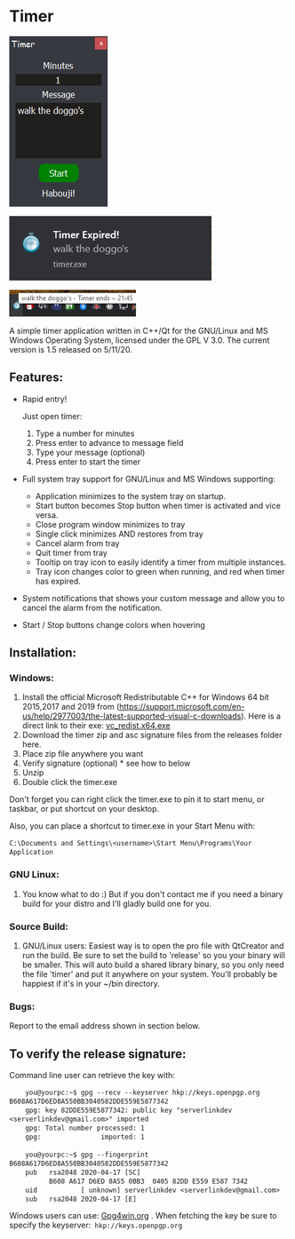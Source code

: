 # Timer

![](screenshot.png)

![](screenshot-notification.png)

![](screenshot-tooltip.png)

A simple timer application written in C++/Qt for the GNU/Linux and MS Windows Operating System, licensed under the GPL V 3.0.  The current version is 1.5 released on 5/11/20.

## Features:
+ Rapid entry!  

  Just open timer:
	1. Type a number for minutes
	2. Press enter to advance to message field
	3. Type your message (optional)
	4. Press enter to start the timer
	
+ Full system tray support for GNU/Linux and MS Windows supporting:
  - Application minimizes to the system tray on startup.
  - Start button becomes Stop button when timer is activated and vice versa.
  - Close program window minimizes to tray
  - Single click minimizes AND restores from tray
  - Cancel alarm from tray
  - Quit timer from tray
  - Tooltip on tray icon to easily identify a timer from multiple instances.
  - Tray icon changes color to green when running, and red when timer has expired.
 
+ System notifications that shows your custom message and allow you to cancel the alarm from the notification.
+ Start / Stop buttons change colors when hovering

## Installation:

### Windows:
1. Install the official Microsoft Redistributable C++ for Windows 64 bit 2015,2017 and 2019 from (https://support.microsoft.com/en-us/help/2977003/the-latest-supported-visual-c-downloads).  Here is a direct link to their exe: [vc_redist.x64.exe](https://aka.ms/vs/16/release/vc_redist.x64.exe)
2. Download the timer zip and asc signature files from the releases folder here.
3. Place zip file anywhere you want
4. Verify signature (optional) * see how to below
5. Unzip
6. Double click the timer.exe

Don't forget you can right click the timer.exe to pin it to start menu, or taskbar, or put shortcut on your desktop.

Also, you can place a shortcut to timer.exe in your Start Menu with:

```
C:\Documents and Settings\<username>\Start Menu\Programs\Your Application
```

### GNU Linux:
1. You know what to do :) But if you don't contact me if you need a binary build for your distro and I'll gladly build one for you.

### Source Build:
1. GNU/Linux users: Easiest way is to open the pro file with QtCreator and run the build.  Be sure to set the build to 'release' so you your binary will be smaller.  This will auto build a shared library binary, so you only need the file 'timer' and put it anywhere on your system.  You'll probably be happiest if it's in your ~/bin directory.

### Bugs:
Report to the email address shown in section below.

## To verify the release signature:

Command line user can retrieve the key with:

```
    you@yourpc:~$ gpg --recv --keyserver hkp://keys.openpgp.org B608A617D6ED8A550BB3040582DDE559E5877342 
    gpg: key 82DDE559E5877342: public key "serverlinkdev <serverlinkdev@gmail.com>" imported
    gpg: Total number processed: 1
    gpg:               imported: 1

    you@yourpc:~$ gpg --fingerprint B608A617D6ED8A550BB3040582DDE559E5877342
    pub   rsa2048 2020-04-17 [SC]
          B608 A617 D6ED 8A55 0BB3  0405 82DD E559 E587 7342
    uid           [ unknown] serverlinkdev <serverlinkdev@gmail.com>
    sub   rsa2048 2020-04-17 [E]
```

Windows users can use: [Gpg4win.org](https://gpg4win.org/index.html) .  When fetching the key be sure to specify the keyserver:``` hkp://keys.openpgp.org```